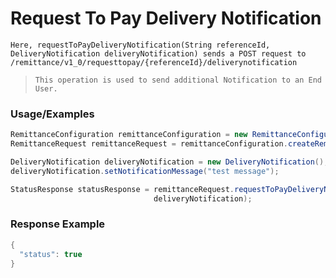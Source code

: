 # Request To Pay Delivery Notification

`Here, requestToPayDeliveryNotification(String referenceId, DeliveryNotification deliveryNotification) sends a POST request to /remittance/v1_0/requesttopay/{referenceId}/deliverynotification`

> `This operation is used to send additional Notification to an End User.`

### Usage/Examples

```java
RemittanceConfiguration remittanceConfiguration = new RemittanceConfiguration("<Remittance_SUBSCRIPTION_KEY>", "<REFERENCE_ID>", "<API_KEY>","<MODE>","<TARGET_ENVIRONMENT>").addCallBackUrl("<CALLBACK_URL>");
RemittanceRequest remittanceRequest = remittanceConfiguration.createRemittanceRequest();

DeliveryNotification deliveryNotification = new DeliveryNotification();
deliveryNotification.setNotificationMessage("test message");

StatusResponse statusResponse = remittanceRequest.requestToPayDeliveryNotification("<REQUEST_TO_PAY_REFERENCE_ID>",            
                                deliveryNotification);
```

### Response Example

```java
{
  "status": true
}
```